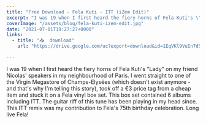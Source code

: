 ```yaml
---
title: "Free Download - Fela Kuti - ITT (iZem Edit)"
excerpt: "I was 19 when I first heard the fiery horns of Fela Kuti's \"Lady\" on my friend Nicolas' speakers..."
coverImage: "/assets/blog/fela-kuti-izem-edit.jpg"
date: "2021-07-01T19:27:27+0000"
links:
  - title: "📥  download"
    url: "https://drive.google.com/uc?export=download&id=1EqVKl9VuIn7d5htXELrcCsBthnM6OOlu"

---
```


I was 19 when I first heard the fiery horns of Fela Kuti's "Lady" on my friend Nicolas' speakers in my neighbourhood of Paris. I went straight to one of the Virgin Megastore of Champs-Elysées (which doesn't exist anymore - and that's why I'm telling this story), took off a €3 price tag from a cheap item and stuck it on a Fela vinyl box set. This box set contained 6 albums including ITT. The guitar riff of this tune has been playing in my head since. This ITT remix was my contribution to Fela's 75th birthday celebration. Long live Fela!
